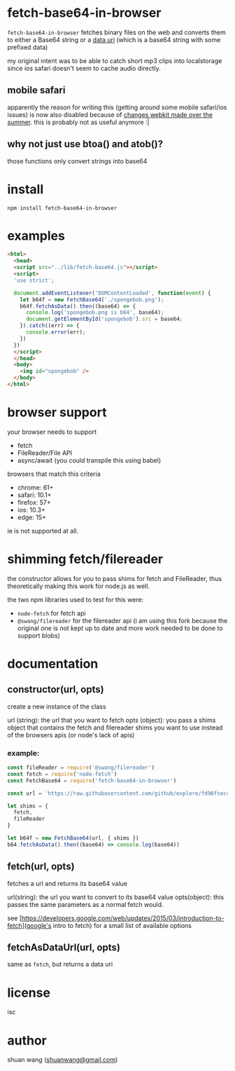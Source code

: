 # fetch-base64-in-browser
`fetch-base64-in-browser` fetches binary files on the web and converts them to either a Base64 string or a [data uri](https://developer.mozilla.org/en-US/docs/Web/HTTP/Basics_of_HTTP/Data_URIs) (which is a base64 string with some prefixed data)

my original intent was to be able to catch short mp3 clips into localstorage since ios safari doesn't seem to cache audio directly.

## mobile safari
apparently the reason for writing this (getting around some mobile safari/ios issues) is now also disabled because of [changes webkit made over the summer](https://webkit.org/blog/7734/auto-play-policy-changes-for-macos/). this is probably not as useful anymore :|

## why not just use btoa() and atob()?
those functions only convert strings into base64

# install
```
npm install fetch-base64-in-browser
```

# examples
```html
<html>
  <head>
  <script src="../lib/fetch-base64.js"></script>
  <script>
  'use strict';

  document.addEventListener('DOMContentLoaded', function(event) {
    let b64f = new FetchBase64('./spongebob.png');
    b64f.fetchAsData().then((base64) => {
      console.log('spongebob.png is b64', base64);
      document.getElementById('spongebob').src = base64;
    }).catch((err) => {
      console.error(err);
    })
  })
  </script>
  </head>
  <body>
    <img id="spongebob" />
  </body>
</html>
```
# browser support
your browser needs to support
* fetch
* FileReader/File API
* async/await (you could transpile this using babel)

browsers that match this criteria
* chrome: 61+
* safari: 10.1+
* firefox: 57+
* ios: 10.3+
* edge: 15+

ie is not supported at all.

# shimming fetch/filereader
the constructor allows for you to pass shims for fetch and FileReader, thus theoretically making this work for node.js as well.

the two npm libraries used to test for this were:
* `node-fetch` for fetch api
* `@swang/filereader` for the filereader api (i am using this fork because the original one is not kept up to date and more work needed to be done to support blobs)

# documentation

## constructor(url, opts)
create a new instance of the class

url (string): the url that you want to fetch
opts (object): you pass a shims object that contains the fetch and filereader shims you want to use instead of the browsers apis (or node's lack of apis)

### example:
```js
const fileReader = require('@swang/filereader')
const fetch = require('node-fetch')
const FetchBase64 = require('fetch-base64-in-browser')

const url = 'https://raw.githubusercontent.com/github/explore/fd96fceccf8c42c99cbe29cf0f8dcc4736fcb85a/topics/nodejs/nodejs.png'

let shims = {
  fetch,
  fileReader
}

let b64f = new FetchBase64(url, { shims })
b64.fetchAsData().then((base64) => console.log(base64))

```

## fetch(url, opts)
fetches a url and returns its base64 value

url(string): the url you want to convert to its base64 value
opts(object): this passes the same parameters as a normal fetch would.

see [https://developers.google.com/web/updates/2015/03/introduction-to-fetch](google's intro to fetch) for a small list of available options

## fetchAsDataUrl(url, opts)
same as `fetch`, but returns a data uri

# license
isc

# author
shuan wang (shuanwang@gmail.com)
